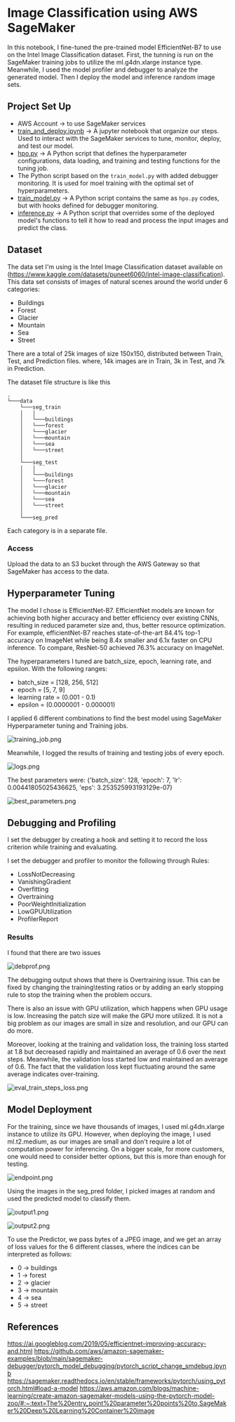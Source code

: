 # Image Classification using AWS SageMaker

In this notebook, I fine-tuned the pre-trained model EfficientNet-B7 to use on the Intel Image Classification dataset. First, the tunning is run on the SageMaker training jobs to utilize the ml.g4dn.xlarge instance type. Meanwhile, I used the model profiler and debugger to analyze the generated model. Then I deploy the model and inference random image sets.

## Project Set Up
- AWS Account -> to use SageMaker services
- [train_and_deploy.ipynb](train_and_deploy.ipynb) -> A jupyter notebook that organize our steps. Used to interact with the SageMaker services to tune, monitor, deploy, and test our model.
- [hpo.py](code/hpo.py) -> A Python script that defines the hyperparameter configurations, data loading, and training and testing functions for the tuning job.
- The Python script based on the `train_model.py` with added debugger monitoring. It is used for moel training with the optimal set of hyperparameters.
- [train_model.py](code/train_model.py) -> A Python script contains the same as `hpo.py` codes, but with hooks defined for debugger monitoring.
- [inference.py](inference.py) -> A Python script that overrides some of the deployed model's functions to tell it how to read and process the input images and predict the class.


## Dataset
The data set I'm using is the Intel Image Classification dataset available on (https://www.kaggle.com/datasets/puneet6060/intel-image-classification). This data set consists of images of natural scenes around the world under 6 categories:

- Buildings
- Forest
- Glacier
- Mountain
- Sea
- Street

There are a total of 25k images of size 150x150, distributed between Train, Test, and Prediction files. where, 14k images are in Train, 3k in Test, and 7k in Prediction.

The dataset file structure is like this

```
.   
└───data
    └───seg_train
    │   │   
    │   └───buildings
    │   └───forest
    │   └───glacier
    │   └───mountain
    │   └───sea
    │   └───street
    │
    └───seg_test
    │   │   
    │   └───buildings
    │   └───forest
    │   └───glacier
    │   └───mountain
    │   └───sea
    │   └───street
    │
    └───seg_pred

```
Each category is in a separate file.

### Access
Upload the data to an S3 bucket through the AWS Gateway so that SageMaker has access to the data. 

## Hyperparameter Tuning
The model I chose is EfficientNet-B7. EfficientNet models are known for achieving both higher accuracy and better efficiency over existing CNNs, resulting in reduced parameter size and, thus, better resource optimization. For example, efficientNet-B7 reaches state-of-the-art 84.4% top-1 accuracy on ImageNet while being 8.4x smaller and 6.1x faster on CPU inference. To compare, ResNet-50 achieved 76.3%  accuracy on ImageNet.

The hyperparameters I tuned are batch_size, epoch, learning rate, and epsilon. With the following ranges:

- batch_size = [128, 256, 512]
- epoch = [5, 7, 9]
-  learning rate = (0.001 - 0.1)
- epsilon = (0.0000001 - 0.000001)

I applied 6 different combinations to find the best model using SageMaker Hyperparameter tuning and Training jobs.

![training_job.png](images/training_job.png)

Meanwhile, I logged the results of training and testing jobs of every epoch.

![logs.png](images/logs.png)

The best parameters were:
{'batch_size': 128,
 'epoch': 7,
 'lr': 0.00441805025436625,
 'eps': 3.253525993193129e-07}

![best_parameters.png](images/best_parameters.png)


## Debugging and Profiling
I set the debugger by creating a hook and setting it to record the loss criterion while training and evaluating.
 
I set the debugger and profiler to monitor the following through Rules:
- LossNotDecreasing
- VanishingGradient
- Overfitting
- Overtraining
- PoorWeightInitialization
- LowGPUUtilization
- ProfilerReport


### Results
I found that there are two issues

![debprof.png](images/debprof.png)

The debugging output shows that there is Overtraining issue. This can be fixed by changing the training\testing ratios or by adding an early stopping rule to stop the training when the problem occurs.

There is also an issue with GPU utilization, which happens when GPU usage is low. Increasing the patch size will make the GPU more utilized. It is not a big problem as our images are small in size and resolution, and our GPU can do more.

Moreover, looking at the training and validation loss, the training loss started at 1.8 but decreased rapidly and maintained an average of 0.6 over the next steps. Meanwhile, the validation loss started low and maintained an average of 0.6. The fact that the validation loss kept fluctuating around the same average indicates over-training.

![eval_train_steps_loss.png](images/eval_train_steps_loss.png)



## Model Deployment
For the training, since we have thousands of images, I used ml.g4dn.xlarge instance to utilize its GPU. However, when deploying the image, I used ml.t2.medium, as our images are small and don't require a lot of computation power for inferencing. On a bigger scale, for more customers, one would need to consider better options, but this is more than enough for testing.

![endpoint.png](images/endpoint.png)

Using the images in the seg_pred folder, I picked images at random and used the predicted model to classify them.

![output1.png](images/output1.png)

![output2.png](images/output2.png)

To use the Predictor, we pass bytes of a JPEG image, and we get an array of loss values for the 6 different classes, where the indices can be interpreted as follows:

- 0 -> buildings
- 1 -> forest
- 2 -> glacier
- 3 -> mountain
- 4 -> sea
- 5 -> street

## References

https://ai.googleblog.com/2019/05/efficientnet-improving-accuracy-and.html
https://github.com/aws/amazon-sagemaker-examples/blob/main/sagemaker-debugger/pytorch_model_debugging/pytorch_script_change_smdebug.ipynb
https://sagemaker.readthedocs.io/en/stable/frameworks/pytorch/using_pytorch.html#load-a-model
https://aws.amazon.com/blogs/machine-learning/create-amazon-sagemaker-models-using-the-pytorch-model-zoo/#:~:text=The%20entry_point%20parameter%20points%20to,SageMaker%20Deep%20Learning%20Container%20image
